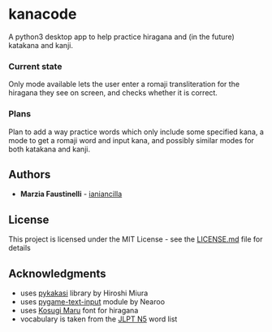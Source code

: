 # kanacode

A python3 desktop app to help practice hiragana and (in the future) katakana and kanji.


### Current state

Only mode available lets the user enter a romaji transliteration for the hiragana they see on screen, and checks whether it is correct.

### Plans

Plan to add a way practice words which only include some specified kana, a mode to get a romaji word and input kana, and possibly similar modes for both katakana and kanji.

## Authors

* **Marzia Faustinelli** - [ianiancilla](https://github.com/ianiancilla)

## License

This project is licensed under the MIT License - see the [LICENSE.md](LICENSE.md) file for details

## Acknowledgments

* uses [pykakasi](https://pypi.org/project/pykakasi/) library by Hiroshi Miura
* uses [pygame-text-input](https://github.com/Nearoo/pygame-text-input) module by Nearoo
* uses [Kosugi Maru](https://fonts.google.com/specimen/Kosugi+Maru) font for hiragana
* vocabulary is taken from the [JLPT N5](https://www.jlpt.jp/e/about/levelsummary.html) word list
